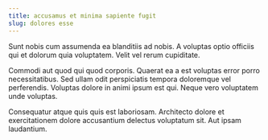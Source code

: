 ```yaml
---
title: accusamus et minima sapiente fugit
slug: dolores esse
---
```


Sunt nobis cum assumenda ea blanditiis ad nobis. A voluptas optio officiis qui et dolorum quia voluptatem. Velit vel rerum cupiditate.

Commodi aut quod qui quod corporis. Quaerat ea a est voluptas error porro necessitatibus. Sed ullam odit perspiciatis tempora doloremque vel perferendis. Voluptas dolore in animi ipsum est qui. Neque vero voluptatem unde voluptas.

Consequatur atque quis quis est laboriosam. Architecto dolore et exercitationem dolore accusantium delectus voluptatum sit. Aut ipsam laudantium.
